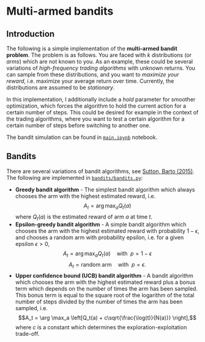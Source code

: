 # Multi-armed bandits

## Introduction

The following is a simple implementation of the **multi-armed bandit problem**. The problem is as follows. You are faced with $k$ distributions (or *arms*) which are not known to you. As an example, these could be several variations of *high-frequency trading algorithms* with unknown returns. You can sample from these distributions, and you want to *maximize your reward*, i.e. maximize your average return over time. Currently, the distributions are assumed to be *stationary*.

In this implementation, I additionally include a *hold* parameter for smoother optimization, which forces the algorithm to hold the current action for a certain number of steps. This could be desired for example in the context of the trading algorithms, where you want to test a certain algorithm for a certain number of steps before switching to another one.

The bandit simulation can be found in [`main.ipynb`](/main.ipynb) notebook.

## Bandits

There are several variations of bandit algorithms, see [Sutton, Barto (2015)](https://web.stanford.edu/class/psych209/Readings/SuttonBartoIPRLBook2ndEd.pdf). The following are implemented in [`bandits/bandits.py`](/bandits/bandits.py):

- **Greedy bandit algorithm** - The simplest bandit algorithm which always chooses the arm with the highest estimated reward, i.e.
    $$A_t = \arg \max_a Q_t(a)$$
    where $Q_t(a)$ is the estimated reward of arm $a$ at time $t$.
- **Epsilon-greedy bandit algorithm** - A simple bandit algorithm which chooses the arm with the highest estimated reward with probability $1-\epsilon$, and chooses a random arm with probability epsilon, i.e. for a given epsilon $\epsilon > 0$,
    $$A_t = \arg \max_a Q_t(a) \quad \text{with} \ \ p=1-\epsilon$$
    $$A_t = \text{random arm} \quad \text{with} \ \ p=\epsilon.$$
- **Upper confidence bound (UCB) bandit algorithm** - A bandit algorithm which chooses the arm with the highest estimated reward plus a bonus term which depends on the number of times the arm has been sampled. This bonus term is equal to the square root of the logarithm of the total number of steps divided by the number of times the arm has been sampled, i.e. $$A_t = \arg \max_a \left[Q_t(a) + c\sqrt{\frac{\log(t)}{N(a)}} \right],$$
    where $c$ is a constant which determines the exploration-exploitation trade-off.
